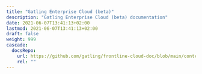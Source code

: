 ```yaml
---
title: "Gatling Enterprise Cloud (beta)"
description: "Gatling Enterprise Cloud (beta) documentation"
date: 2021-06-07T13:41:13+02:00
lastmod: 2021-06-07T13:41:13+02:00
draft: false
weight: 999
cascade:
  docsRepo:
    url: https://github.com/gatling/frontline-cloud-doc/blob/main/content
    rel: ""
---
```

